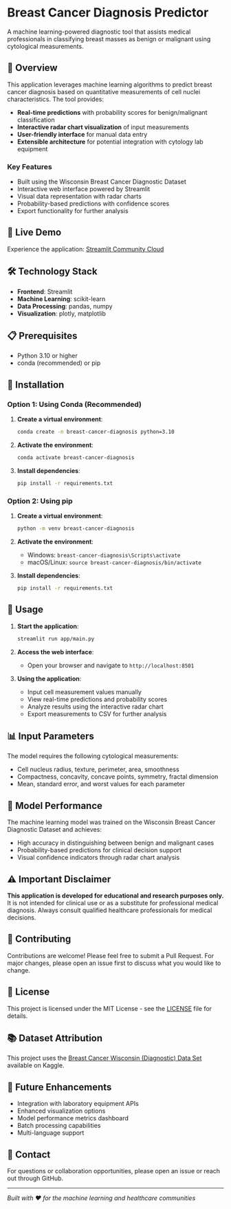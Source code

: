 # Breast Cancer Diagnosis Predictor

A machine learning-powered diagnostic tool that assists medical professionals in classifying breast masses as benign or malignant using cytological measurements.

## 🔬 Overview

This application leverages machine learning algorithms to predict breast cancer diagnosis based on quantitative measurements of cell nuclei characteristics. The tool provides:

- **Real-time predictions** with probability scores for benign/malignant classification
- **Interactive radar chart visualization** of input measurements
- **User-friendly interface** for manual data entry
- **Extensible architecture** for potential integration with cytology lab equipment

### Key Features
- Built using the Wisconsin Breast Cancer Diagnostic Dataset
- Interactive web interface powered by Streamlit
- Visual data representation with radar charts
- Probability-based predictions with confidence scores
- Export functionality for further analysis

## 🚀 Live Demo

Experience the application: [Streamlit Community Cloud](https://alejandro-ao-streamlit-cancer-predict-appmain-uitjy1.streamlit.app/)

## 🛠️ Technology Stack

- **Frontend**: Streamlit
- **Machine Learning**: scikit-learn
- **Data Processing**: pandas, numpy
- **Visualization**: plotly, matplotlib

## 📋 Prerequisites

- Python 3.10 or higher
- conda (recommended) or pip

## 🔧 Installation

### Option 1: Using Conda (Recommended)

1. **Create a virtual environment**:
   ```bash
   conda create -n breast-cancer-diagnosis python=3.10
   ```

2. **Activate the environment**:
   ```bash
   conda activate breast-cancer-diagnosis
   ```

3. **Install dependencies**:
   ```bash
   pip install -r requirements.txt
   ```

### Option 2: Using pip

1. **Create a virtual environment**:
   ```bash
   python -m venv breast-cancer-diagnosis
   ```

2. **Activate the environment**:
   - Windows: `breast-cancer-diagnosis\Scripts\activate`
   - macOS/Linux: `source breast-cancer-diagnosis/bin/activate`

3. **Install dependencies**:
   ```bash
   pip install -r requirements.txt
   ```

## 🚀 Usage

1. **Start the application**:
   ```bash
   streamlit run app/main.py
   ```

2. **Access the web interface**:
   - Open your browser and navigate to `http://localhost:8501`

3. **Using the application**:
   - Input cell measurement values manually
   - View real-time predictions and probability scores
   - Analyze results using the interactive radar chart
   - Export measurements to CSV for further analysis

## 📊 Input Parameters

The model requires the following cytological measurements:
- Cell nucleus radius, texture, perimeter, area, smoothness
- Compactness, concavity, concave points, symmetry, fractal dimension
- Mean, standard error, and worst values for each parameter

## 🎯 Model Performance

The machine learning model was trained on the Wisconsin Breast Cancer Diagnostic Dataset and achieves:
- High accuracy in distinguishing between benign and malignant cases
- Probability-based predictions for clinical decision support
- Visual confidence indicators through radar chart analysis

## ⚠️ Important Disclaimer

**This application is developed for educational and research purposes only.** It is not intended for clinical use or as a substitute for professional medical diagnosis. Always consult qualified healthcare professionals for medical decisions.

## 🤝 Contributing

Contributions are welcome! Please feel free to submit a Pull Request. For major changes, please open an issue first to discuss what you would like to change.

## 📄 License

This project is licensed under the MIT License - see the [LICENSE](LICENSE) file for details.

## 📚 Dataset Attribution

This project uses the [Breast Cancer Wisconsin (Diagnostic) Data Set](https://www.kaggle.com/datasets/uciml/breast-cancer-wisconsin-data) available on Kaggle.

## 🔮 Future Enhancements

- Integration with laboratory equipment APIs
- Enhanced visualization options
- Model performance metrics dashboard
- Batch processing capabilities
- Multi-language support

## 📧 Contact

For questions or collaboration opportunities, please open an issue or reach out through GitHub.

---

*Built with ❤️ for the machine learning and healthcare communities*
